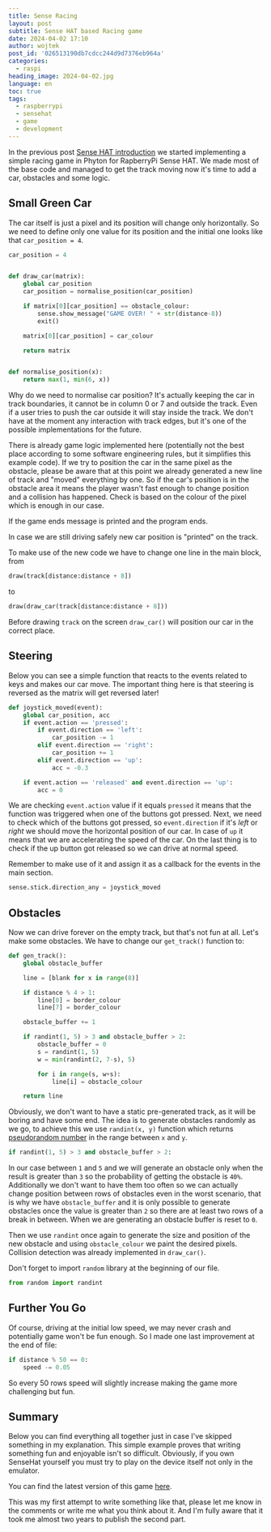 ```yaml
---
title: Sense Racing
layout: post
subtitle: Sense HAT based Racing game
date: 2024-04-02 17:10
author: wojtek
post_id: '026513190db7cdcc244d9d7376eb964a'
categories:
  - raspi
heading_image: 2024-04-02.jpg
language: en
toc: true
tags:
  - raspberrypi
  - sensehat
  - game
  - development
---
```


In the previous post [Sense HAT introduction](/2022/06/21/sense-hat) we started implementing a simple racing game in Phyton for RapberryPi Sense HAT. We made most of the base code and managed to get the track moving now it's time to add a car, obstacles and some logic.

## Small Green Car

The car itself is just a pixel and its position will change only horizontally. So we need to define only one value for its position and the initial one looks like that `car_position = 4`.

```python
car_position = 4


def draw_car(matrix):
    global car_position
    car_position = normalise_position(car_position)

    if matrix[0][car_position] == obstacle_colour:
        sense.show_message("GAME OVER! " + str(distance-8))
        exit()

    matrix[0][car_position] = car_colour

    return matrix


def normalise_position(x):
    return max(1, min(6, x))
```

Why do we need to normalise car position? It's actually keeping the car in track boundaries, it cannot be in column 0 or 7 and outside the track. Even if a user tries to push the car outside it will stay inside the track. We don't have at the moment any interaction with track edges, but it's one of the possible implementations for the future.

There is already game logic implemented here (potentially not the best place according to some software engineering rules, but it simplifies this example code). If we try to position the car in the same pixel as the obstacle, please be aware that at this point we already generated a new line of track and "moved" everything by one. So if the car's position is in the obstacle area it means the player wasn't fast enough to change position and a collision has happened. Check is based on the colour of the pixel which is enough in our case.

If the game ends message is printed and the program ends.

In case we are still driving safely new car position is "printed" on the track.

To make use of the new code we have to change one line in the main block, from

```python
draw(track[distance:distance + 8])
```

to

```python
draw(draw_car(track[distance:distance + 8]))
```

Before drawing `track` on the screen `draw_car()` will position our car in the correct place.

## Steering

Below you can see a simple function that reacts to the events related to keys and makes our car move. The important thing here is that steering is reversed as the matrix will get reversed later!

```python
def joystick_moved(event):
    global car_position, acc
    if event.action == 'pressed':
        if event.direction == 'left':
            car_position -= 1
        elif event.direction == 'right':
            car_position += 1
        elif event.direction == 'up':
            acc = -0.3

    if event.action == 'released' and event.direction == 'up':
        acc = 0
```

We are checking `event.action` value if it equals `pressed` it means that the function was triggered when one of the buttons got pressed. Next, we need to check which of the buttons got pressed, so `event.direction` if it's *left* or *right* we should move the horizontal position of our car. In case of `up` it means that we are accelerating the speed of the car. On the last thing is to check if the up button got released so we can drive at normal speed.

Remember to make use of it and assign it as a callback for the events in the main section.

```python
sense.stick.direction_any = joystick_moved
```

## Obstacles

Now we can drive forever on the empty track, but that's not fun at all. Let's make some obstacles. We have to change our `get_track()` function to:

```python
def gen_track():
    global obstacle_buffer

    line = [blank for x in range(8)]

    if distance % 4 > 1:
        line[0] = border_colour
        line[7] = border_colour

    obstacle_buffer += 1

    if randint(1, 5) > 3 and obstacle_buffer > 2:
        obstacle_buffer = 0
        s = randint(1, 5)
        w = min(randint(2, 7-s), 5)

        for i in range(s, w+s):
            line[i] = obstacle_colour

    return line
```

Obviously, we don't want to have a static pre-generated track, as it will be boring and have some end. The idea is to generate obstacles randomly as we go, to achieve this we use `randint(x, y)` function which returns [pseudorandom number](https://en.wikipedia.org/wiki/Pseudorandomness) in the range between `x` and `y`.

```python
if randint(1, 5) > 3 and obstacle_buffer > 2:
```

In our case between `1` and `5` and we will generate an obstacle only when the result is greater than `3` so the probability of getting the obstacle is `40%`. Additionally we don't want to have them too often so we can actually change position between rows of obstacles even in the worst scenario, that is why we have `obstacle_buffer` and it is only possible to generate obstacles once the value is greater than `2` so there are at least two rows of a break in between. When we are generating an obstacle buffer is reset to `0`.

Then we use `randint` once again to generate the size and position of the new obstacle and using `obstacle_colour` we paint the desired pixels. Collision detection was already implemented in `draw_car()`.

Don't forget to import `random` library at the beginning of our file.

```python
from random import randint
```

## Further You Go

Of course, driving at the initial low speed, we may never crash and potentially game won't be fun enough. So I made one last improvement at the end of file:

```python
if distance % 50 == 0:
    speed -= 0.05
```

So every 50 rows speed will slightly increase making the game more challenging but fun.

## Summary

Below you can find everything all together just in case I've skipped something in my explanation. This simple example proves that writing something fun and enjoyable isn't so difficult. Obviously, if you own SenseHat yourself you must try to play on the device itself not only in the emulator.

<script src="https://gist.github.com/wnowicki/80716b0a37c76068905f94ca101183b8.js"></script>

You can find the latest version of this game [here](https://github.com/wnowicki/sense/blob/main/race.py).

This was my first attempt to write something like that, please let me know in the comments or write me what you think about it. And I'm fully aware that it took me almost two years to publish the second part.
